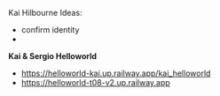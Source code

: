 Kai Hilbourne
Ideas:
- confirm identity
- 

**Kai & Sergio Helloworld**
- https://helloworld-kai.up.railway.app/kai_helloworld
- https://helloworld-t08-v2.up.railway.app
